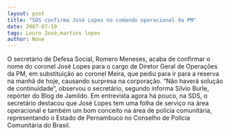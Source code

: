```yaml
---
layout: post
title: "SDS confirma José Lopes no comando operacional da PM"
date: 2007-07-10
tags: Louro José,martins lopes
author: None
---
```

O secret&aacute;rio de Defesa Social, Romero Meneses, acaba de confirmar o nome do coronel Jos&eacute; Lopes para o cargo de Diretor Geral de Opera&ccedil;&otilde;es da PM, em substitui&ccedil;&atilde;o ao coronel Meira, que pediu para ir para a reserva na manh&atilde; de hoje, causando surpresa na corpora&ccedil;&atilde;o.
&ldquo;N&atilde;o haver&aacute; solu&ccedil;&atilde;o de continuidade&rdquo;, observou o secret&aacute;rio, segundo informa S&iacute;lvio Burle, rep&oacute;rter do Blog de Jamildo.
Em entrevista agora h&aacute; pouco, na SDS, o secret&aacute;rio destacou que Jos&eacute; Lopes tem uma folha de servi&ccedil;o na &aacute;rea operacional e tamb&eacute;m um bom conceito na &aacute;rea de pol&iacute;cia comunit&aacute;ria, representando o Estado de Pernambuco no Conselho de Pol&iacute;cia Comunit&aacute;ria do Brasil. 
